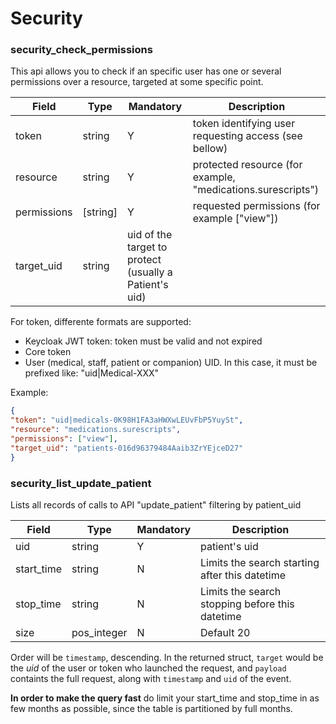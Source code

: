 # Security

### security_check_permissions

This api allows you to check if an specific user has one or several permissions over a resource, targeted at some specific point.

|Field|Type|Mandatory|Description
|---|---|---|---
|token|string|Y|token identifying user requesting access (see bellow)
|resource|string|Y|protected resource (for example, "medications.surescripts")
|permissions| [string] |Y|requested permissions (for example ["view"])
|target_uid|string|uid of the target to protect (usually a Patient's uid)

For token, differente formats are supported:
* Keycloak JWT token: token must be valid and not expired
* Core token
* User (medical, staff, patient or companion) UID. In this case, it must be prefixed like: "uid|Medical-XXX"

Example:

 ```json
{
 "token": "uid|medicals-0K98H1FA3aHWXwLEUvFbP5YuySt",
 "resource": "medications.surescripts",
 "permissions": ["view"],
 "target_uid": "patients-016d96379484Aaib3ZrYEjceD27"
}
```



### security_list_update_patient

Lists all records of calls to API "update_patient" filtering by patient_uid

|Field|Type|Mandatory|Description
|---|---|---|---
|uid|string|Y|patient's uid
|start_time|string|N|Limits the search starting after this datetime
|stop_time|string|N|Limits the search stopping before this datetime
|size|pos_integer|N|Default 20

Order will be `timestamp`, descending. In the returned struct, `target` would be the _uid_ of the user or token who launched the request, and `payload` containts the full request, along with `timestamp` and `uid` of the event.

**In order to make the query fast** do limit your start_time and stop_time in as few months as possible, since the table is partitioned by full months.
